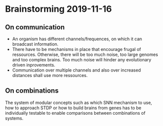 # Brainstorming 2019-11-16

## On communication

- An organism has different channels/frequences, on which it can broadcast information.
- There have to be mechanisms in place that encourage frugal of ressources. Otherwise, there will be too much noise, too large genomes and too complex brains. Too much noise will hinder any evolutionary driven inprovements.
- Communication over multiple channels and also over increased distances shall use more ressources.

## On combinations

The system of modular concepts such as which SNN mechanism to use, how to approach STDP or how to build brains from genes has to be individually testable to enable comparisons between combinations of systems.
